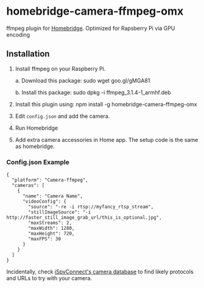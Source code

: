 # homebridge-camera-ffmpeg-omx

ffmpeg plugin for [Homebridge](https://github.com/nfarina/homebridge). Optimized for Rapsberry Pi via GPU encoding

## Installation

1. Install ffmpeg on your Raspberry Pi.
    
    a. Download this package: sudo wget goo.gl/gMGA81
    
    b. Install this package: sudo dpkg -i ffmpeg_3.1.4-1_armhf.deb 

2. Install this plugin using: npm install -g homebridge-camera-ffmpeg-omx
3. Edit ``config.json`` and add the camera.
3. Run Homebridge
4. Add extra camera accessories in Home app. The setup code is the same as homebridge.

### Config.json Example

    {
      "platform": "Camera-ffmpeg",
      "cameras": [
        {
          "name": "Camera Name",
          "videoConfig": {
          	"source": "-re -i rtsp://myfancy_rtsp_stream",
            "stillImageSource": "-i http://faster_still_image_grab_url/this_is_optional.jpg",
          	"maxStreams": 2,
          	"maxWidth": 1280,
          	"maxHeight": 720,
          	"maxFPS": 30
          }
        }
      ]
    }

Incidentally, check [iSpyConnect's camera database](https://www.ispyconnect.com/sources.aspx) to find likely protocols and URLs to try with your camera.
